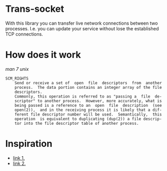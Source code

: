 # Trans-socket

With this library you can transfer live network connections between two processes. I.e. you can update your service 
without lose the established TCP connections.

# How does it work

*man 7 unix*
```
SCM_RIGHTS
    Send or receive a set of  open  file  descriptors  from  another
    process.  The data portion contains an integer array of the file
    descriptors.
    Commonly, this operation is referred to as "passing a  file  de‐
    scriptor" to another process.  However, more accurately, what is
    being passed is a reference to an  open  file  description  (see
    open(2)),  and in the receiving process it is likely that a dif‐
    ferent file descriptor number will be used.  Semantically,  this
    operation  is equivalent to duplicating (dup(2)) a file descrip‐
    tor into the file descriptor table of another process.
```

# Inspiration
- [link 1.](https://github.com/mindreframer/golang-stuff/blob/master/github.com/youtube/vitess/go/umgmt/fdpass.go)
- [link 2.](https://github.com/ftrvxmtrx/fd/)
